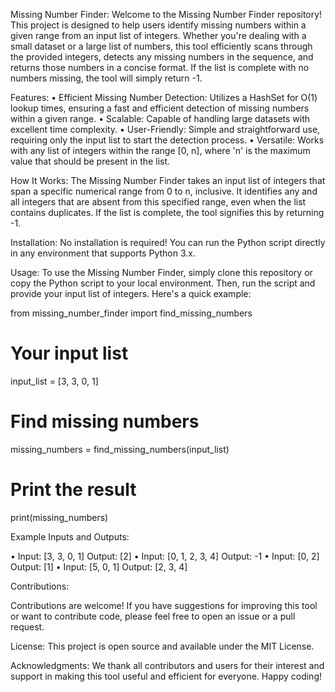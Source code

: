 Missing Number Finder:
Welcome to the Missing Number Finder repository! This project is designed to help users identify missing numbers within a given range from an input list of integers. Whether you're dealing with a small dataset or a large list of numbers, this tool efficiently scans through the provided integers, detects any missing numbers in the sequence, and returns those numbers in a concise format. If the list is complete with no numbers missing, the tool will simply return -1.

Features:
•	Efficient Missing Number Detection: Utilizes a HashSet for O(1) lookup times, ensuring a fast and efficient detection of missing numbers within a given range.
•	Scalable: Capable of handling large datasets with excellent time complexity.
•	User-Friendly: Simple and straightforward use, requiring only the input list to start the detection process.
•	Versatile: Works with any list of integers within the range [0, n], where 'n' is the maximum value that should be present in the list.

How It Works:
The Missing Number Finder takes an input list of integers that span a specific numerical range from 0 to n, inclusive. It identifies any and all integers that are absent from this specified range, even when the list contains duplicates. If the list is complete, the tool signifies this by returning
 -1.

Installation:
No installation is required! You can run the Python script directly in any environment that supports Python 3.x.

Usage:
To use the Missing Number Finder, simply clone this repository or copy the Python script to your local environment. Then, run the script and provide your input list of integers. Here's a quick example:

from missing_number_finder import find_missing_numbers
# Your input list
input_list = [3, 3, 0, 1]
# Find missing numbers
missing_numbers = find_missing_numbers(input_list)
# Print the result
print(missing_numbers)

Example Inputs and Outputs:

•	Input: [3, 3, 0, 1]
Output: [2]
•	Input: [0, 1, 2, 3, 4]
Output: -1
•	Input: [0, 2]
Output: [1]
•	Input: [5, 0, 1]
Output: [2, 3, 4]

Contributions:

Contributions are welcome! If you have suggestions for improving this tool or want to contribute code, please feel free to open an issue or a pull request.

License:
This project is open source and available under the MIT License.

Acknowledgments:
We thank all contributors and users for their interest and support in making this tool useful and efficient for everyone. Happy coding!

 


